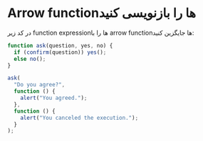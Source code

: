 # Arrow functionها را بازنویسی کنید

در کد زیر function expressionها را با arrow functionها جایگزین کنید:

```js run
function ask(question, yes, no) {
  if (confirm(question)) yes();
  else no();
}

ask(
  "Do you agree?",
  function () {
    alert("You agreed.");
  },
  function () {
    alert("You canceled the execution.");
  }
);
```
